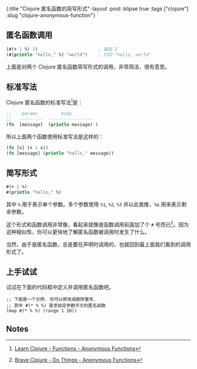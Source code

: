 {:title "Clojure 匿名函数的简写形式"
 :layout :post
 :klipse true
 :tags ["clojure"]
 :slug "clojure-anonymous-function"}
 
## 匿名函数调用

```clojure
(#(+ 1 %) 1)                       ; 返回 2
(#(println "hello," %) "world")    ; 打印 "hello, world"
```

上面是对两个 Clojure 匿名函数简写形式的调用，非常简洁，很有意思。

## 标准写法

Clojure 匿名函数的标准写法[^1]是：

```clojure
;;    params         body
;;   ---------  -----------------
(fn  [message]  (println message) )
```

所以上面两个函数使用标准写法是这样的：

```clojure
(fn [x] (+ 1 x))
(fn [message] (println "hello," message))
```

## 简写形式

```clojure
#(+ 1 %)
#(println "hello," %)
```

其中 `%` 用于表示单个参数。多个参数使用 `%1`, `%2`, `%3` 并以此类推，`%&` 用来表示剩余参数。

这个形式和函数调用非常像，看起来就像是函数调用前面加了个 `#` 号而已[^2]。因为这种相似性，你可以更快地了解匿名函数被调用时发生了什么。

当然，由于是匿名函数，总是要在声明时调用的，也就回到最上面我们看到的调用形式了。

## 上手试试

试试在下面的代码框中定义并调用匿名函数吧。

```klipse-clj
;; 下面是一个示例. 你可以修改或删除重写.
;; 其中 #(* % %) 是求给定参数平方的匿名函数
(map #(* % %) (range 1 10))
```


## Notes

[^1]: [Learn Clojure - Functions - Anonymous Functions](https://clojure.org/guides/learn/functions#_anonymous_functions)
[^2]: [Brave Clojure - Do Things - Anonymous Functions](https://www.braveclojure.com/do-things/#Anonymous_Functions)
